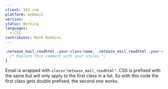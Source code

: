 ```yaml
---
client: 163.com
platform: webmail
version:
status: Working
languages:
  - CSS
contributor: Mark Robbins
---
```


```css
.netease_mail_readhtml .your-class-name, .netease_mail_readhtml .your-class-name {
  /* Replace this comment with your styles */
}
```

Email is wrapped with `class="netease_mail_readhtml"`. CSS is prefixed with the same but will only apply to the first class in a list. So with this code the first class gets double prefixed, the second one works.

